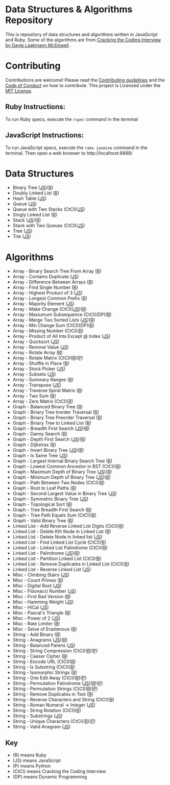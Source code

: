 Data Structures & Algorithms Repository
==========

This is repository of data structures and algorithms written in JavaScript and Ruby. Some of the algorithms are from
[Cracking the Coding Interview by Gayle Laakmann McDowell](http://www.amazon.com/gp/product/0984782850/ref=as_li_tl?ie=UTF8&camp=1789&creative=9325&creativeASIN=0984782850&linkCode=as2&tag=dbz03-20&linkId=LVVF6HDIDG3XQICI)
.
 
# Contributing

Contributions are welcome! Please read the [ Contributing guidelines](/CONTRIBUTING.md) and the [Code of Conduct](/CODE_OF_CONDUCT.md) on how to contribute.
This project is Licensed under the [MIT License](/LICENSE.md).
 
## Ruby Instructions:
 
 To run Ruby specs, execute the `rspec` command in the terminal
 
## JavaScript Instructions:
 
 To run JavaScript specs, execute the `rake jasmine` command in the terminal. Then open a web browser to
 http://localhost:8888/

# Data Structures

* Binary Tree ([JS](/data-structures/binary-tree.js))([R](/data-structures/binary_tree.rb))
* Doubly Linked List ([R](/data-structures/doubly_linked_list.rb))
* Hash Table ([JS](/data-structures/hash-table.js))
* Queue ([JS](/data-structures/queue.js))
* Queue with Two Stacks (CtCI)([JS](/data-structures/queue-with-two-stacks.js))
* Singly Linked List ([R](/data-structures/singly_linked_list.rb))
* Stack ([JS](/data-structures/stack.js))([R](/data-structures/linked_stack.rb))
* Stack with Two Queues (CtCI)([JS](/data-structures/stack-with-two-queues.js))
* Tree ([JS](/data-structures/tree.js))
* Trie ([JS](/data-structures/trie.js))

# Algorithms

* Array - Binary Search Tree From Array ([R](/algorithms/binary_search_tree_from_array.rb))
* Array - Contains Duplicate ([JS](/algorithms/contains-duplicate.js))
* Array - Difference Between Arrays ([R](/algorithms/difference_between_arrays.rb))
* Array - Find Single Number ([R](/algorithms/find_single_number.rb))
* Array - Highest Product of 3 ([JS](/algorithms/highest-product-of-three.js))
* Array - Longest Common Prefix ([R](/algorithms/longest_common_prefix.rb))
* Array - Majority Element ([JS](/algorithms/majority-element.js))
* Array - Make Change (CtCI)([JS](/algorithms/make-change.js))([R](/algorithms/make_change.rb)) 
* Array - Maxiumum Subsequence (CtCI)(DP)([R](/algorithms/max_subsequence.rb))
* Array - Merge Two Sorted Lists ([JS](/algorithms/merge-two-sorted-lists.js))([R](/algorithms/merge_sorted_arrays.rb))
* Array - Min Change Sum (CtCI)(DP)([R](/algorithms/min_change_sum.rb))
* Array - Missing Number (CtCI)([R](/algorithms/missing_number.rb))
* Array - Product of All Ints Except @ Index ([JS](/algorithms/product-of-ints.js))
* Array - Quicksort ([JS](/algorithms/quicksort.js))
* Array - Remove Value ([JS](/algorithms/remove-value.js))
* Array - Rotate Array ([R](/algorithms/rotate_array.rb))
* Array - Rotate Matrix (CtCI)([R](/algorithms/rotate_matrix.rb))([P](/algorithms/rotate_matrix.py))
* Array - Shuffle in Place ([R](/algorithms/shuffle_array_in_place.rb))
* Array - Stock Picker ([JS](/algorithms/stock-picker.js))
* Array - Subsets ([JS](/algorithms/subsets.js))
* Array - Summary Ranges ([R](/algorithms/summary_ranges.rb))
* Array - Transpose ([JS](/algorithms/transpose.js))
* Array - Traverse Spiral Matrix ([R](/algorithms/traverse_spiral_matrix.rb))
* Array - Two Sum ([R](/algorithms/two_sum.rb))
* Array - Zero Matrix (CtCI)([R](/algorithms/zero_matrix.rb))
* Graph - Balanced Binary Tree ([R](/algorithms/balanced_binary_tree.rb))
* Graph - Binary Tree Inorder Traversal ([R](/algorithms/binary_tree_inorder_traversal.rb))
* Graph - Binary Tree Preorder Traversal ([R](/algorithms/binary_tree_preorder_traversal.rb))
* Graph - Binary Tree to Linked List ([R](/algorithms/binary_tree_to_linked_list.rb))
* Graph - Breadth First Search ([JS](/algorithms/JavaScript/breadth-first-search.js))([R](/algorithms/graph_breadth_first_search.rb))
* Graph - Danny Search ([R](/algorithms/danny_search.rb))
* Graph - Depth First Search ([JS](/algorithms/depth-first-search.js))([R](/algorithms/graph_depth_first_search.rb))
* Graph - Dijkstras ([R](/algorithms/dijkstras.rb))
* Graph - Invert Binary Tree ([JS](/algorithms/invert-binary-tree.js))([R](/algorithms/invert_binary_tree.rb))
* Graph - Is Same Tree ([JS](/algorithms/is-same-tree.js))
* Graph - Largest Internal Binary Search Tree ([R](/algorithms/largest_internal_binary_search_tree.rb))
* Graph - Lowest Common Ancestor in BST (CtCI)([R](/algorithms/lowest_common_ancestor.rb))
* Graph - Maximum Depth of Binary Tree ([JS](/algorithms/maximum-depth-of-binary-tree.js))([R](/algorithms/maximum_depth_of_binary_tree.rb))
* Graph - Minimum Depth of Binary Tree ([JS](/algorithms/minimum-depth-of-binary-tree.js))([R](/algorithms/minimum_depth_of_binary_tree.rb))
* Graph - Path Between Two Nodes (CtCI)([R](/algorithms/path_between_two_nodes.rb))
* Graph - Root to Leaf Paths ([R](/algorithms/root_to_leaf_paths.rb))
* Graph - Second Largest Value in Binary Tree ([JS](/algorithms/second-largest-binary-tree.js))
* Graph - Symmetric Binary Tree ([JS](/algorithms/symmetric-binary-tree.js))
* Graph - Topological Sort ([R](/algorithms/topological_sort.rb))
* Graph - Tree Breadth First Search ([R](/algorithms/tree_breadth_first_search.rb))
* Graph - Tree Path Equals Sum (CtCI)([R](/algorithms/tree_path_equals_sum.rb))
* Graph - Valid Binary Tree ([R](/algorithms/valid_binary_tree.rb))
* Linked List - Add Reverse Linked List Digits (CtCI)([R](/algorithms/add_reversed_linked_list_digits.rb))
* Linked List - Delete Kth Node in Linked List ([R](/algorithms/delete_kth_node.rb))
* Linked List - Delete Node in linked list ([JS](/algorithms/delete-node-in-linked-list.js))
* Linked List - Find Linked List Cycle (CtCI)([R](/algorithms/find_linked_list_cycle.rb))
* Linked List - Linked List Palindrome (CtCI)([R](/algorithms/linked_list_palindrome.rb))
* Linked List - Palindrome ([JS](/algorithms/palindrome.js))([R](/algorithms/palindrome_linked_list.rb))
* Linked List - Partition Linked List (CtCI)([R](/algorithms/partition_linked_list.rb))
* Linked List - Remove Duplicates in Linked List (CtCI)([R](/algorithms/remove_duplicates_from_linked_list.rb))
* Linked List - Reverse Linked List ([JS](/algorithms/reverse-linked-list.js))
* Misc - Climbing Stairs ([JS](/algorithms/climbing-stairs.js))
* Misc - Count Primes ([R](/algorithms/count_primes.rb))
* Misc - Digital Root ([JS](/algorithms/digital-root.js))
* Misc - Fibonacci Number ([JS](/algorithms/fibonacci-number.js))
* Misc - First Bad Version ([R](/algorithms/first_bad_version.rb))
* Misc - Hamming Weight ([JS](/algorithms/hamming-weight.js))
* Misc - HiCal ([JS](/algorithms/hical.js))
* Misc - Pascal's Triangle ([R](/algorithms/pascals_triangle.rb))
* Misc - Power of 2 ([JS](/algorithms/power-of-two.js))
* Misc - Rate Limiter ([R](/algorithms/rate_limiter.rb))
* Misc - Seive of Erastenous ([R](/algorithms/seive_of_erastenous.rb))
* String - Add Binary ([R](/algorithms/add_binary.rb))
* String - Anagrams ([JS](/algorithms/JavaScript/anagrams.js))([R](/algorithms/anagrams.rb))
* String - Balanced Parens ([JS](/algorithms/balanced-parens.js))
* String - String Compression (CtCI)([R](/algorithms/string_compression.rb))([P](/algorithms/string_compression.py))
* String - Caeser Cipher ([R](/algorithms/caesar_cipher.rb))
* String - Encode URL (CtCI)([R](/algorithms/encode_url.rb))
* String - Is Substring (CtCI)([R](/algorithms/string_is_substring.rb))
* String - Isomorphic Strings ([R](/algorithms/isomorphic_strings.rb))
* String - One Edit Away (CtCI)([R](/algorithms/one_edit_away.rb))([P](/algorithms/one_away.py))
* String - Permutation Palindrome ([JS](/algorithms/permutation-palindrome.js))([R](/algorithms/permutation_palindrome.rb))([P](/algorithms/palindrome_permutation.py))
* String - Permutation Strings (CtCI)([R](/algorithms/permutation_strings.rb))([P](/algorithms/check_permutation.py))
* String - Remove Duplicates in Text ([R](/algorithms/remove_duplicates.rb))
* String - Reverse Characters and String (CtCI)([R](/algorithms/reverse_characters_and_string.rb))
* String - Roman Numeral -> Integer ([JS](/algorithms/roman-numeral-to-integer.js))
* String - String Rotation (CtCI)([R](/algorithms/string_rotation.rb))
* String - Substrings ([JS](/algorithms/substrings.js))
* String - Unique Characters (CtCI)([R](/algorithms/is_unique.rb))([P](/algorithms/is_unique.py))
* String - Valid Anagram ([JS](/algorithms/valid-anagram.js))

## Key
- (R) means Ruby
- (JS) means JavaScript
- (P) means Python
- (CtCI) means Cracking the Coding Interview
- (DP) means Dynamic Programming

